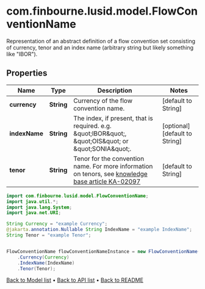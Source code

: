 # com.finbourne.lusid.model.FlowConventionName
Representation of an abstract definition of a flow convention set consisting of currency, tenor and an index name (arbitrary string but likely something like \"IBOR\").

## Properties

Name | Type | Description | Notes
------------ | ------------- | ------------- | -------------
**currency** | **String** | Currency of the flow convention name. | [default to String]
**indexName** | **String** | The index, if present, that is required. e.g. \&quot;IBOR\&quot;, \&quot;OIS\&quot; or \&quot;SONIA\&quot;. | [optional] [default to String]
**tenor** | **String** | Tenor for the convention name.    For more information on tenors, see [knowledge base article KA-02097](https://support.lusid.com/knowledgebase/article/KA-02097) | [default to String]

```java
import com.finbourne.lusid.model.FlowConventionName;
import java.util.*;
import java.lang.System;
import java.net.URI;

String Currency = "example Currency";
@jakarta.annotation.Nullable String IndexName = "example IndexName";
String Tenor = "example Tenor";


FlowConventionName flowConventionNameInstance = new FlowConventionName()
    .Currency(Currency)
    .IndexName(IndexName)
    .Tenor(Tenor);
```


[Back to Model list](../README.md#documentation-for-models) &#8226; [Back to API list](../README.md#documentation-for-api-endpoints) &#8226; [Back to README](../README.md)
